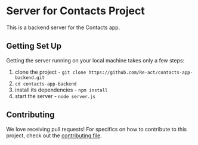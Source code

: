 # Server for Contacts Project

This is a backend server for the Contacts app.


## Getting Set Up

Getting the server running on your local machine takes only a few steps:

1. clone the project - `git clone https://github.com/Re-act/contacts-app-backend.git`
2. `cd contacts-app-backend`
3. install its dependencies - `npm install`
4. start the server - `node server.js`

## Contributing

We love receiving pull requests! For specifics on how to contribute to this project, check out the [contributing file](CONTRIBUTING.md).
